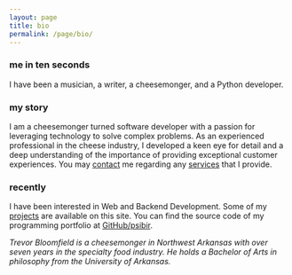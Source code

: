```yaml
---
layout: page
title: bio
permalink: /page/bio/
---
```


### me in ten seconds

I have been a musician, a writer, a cheesemonger, and a Python developer. 

### my story ###

I am a cheesemonger turned software developer with a passion for leveraging technology to solve complex problems. As an experienced professional in the cheese industry, I developed a keen eye for detail and a deep understanding of the importance of providing exceptional customer experiences. You may [contact](https://psibir.github.io/page/contact/) me regarding any [services](https://psibir.github.io/page/services/) that I provide.

### recently ###

I have been interested in Web and Backend Development. Some of my [projects](https://psibir.github.io/pages/projects/) are available on this site. You can find the source code of my programming portfolio at [GitHub/psibir](https://github.com/psibir).

*Trevor Bloomfield is a cheesemonger in Northwest Arkansas with over seven years in the specialty food industry. He holds a Bachelor of Arts in philosophy from the University of Arkansas.*
